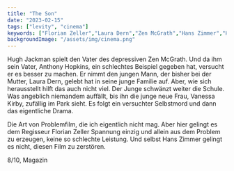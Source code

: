 ```yaml
---
title: "The Son"
date: "2023-02-15"
tags: ["levity", "cinema"]
keywords: ["Florian Zeller","Laura Dern","Zen McGrath","Hans Zimmer","Hugh Jackman","Anthony Hopkins"]
backgroundImage: "/assets/img/cinema.png"
---
```

Hugh Jackman spielt den Vater des depressiven Zen McGrath. Und da ihm sein Vater, Anthony Hopkins, ein schlechtes Beispiel gegeben hat, versucht er es besser zu machen. Er nimmt den jungen Mann, der bisher bei der Mutter, Laura Dern, gelebt hat in seine junge Familie auf. Aber, wie sich herausstellt hilft das auch nicht viel. Der Junge schwänzt weiter die Schule. Was angeblich niemandem auffällt, bis ihn die junge neue Frau, Vanessa Kirby, zufällig im Park sieht. Es folgt ein versuchter Selbstmord und dann das eigentliche Drama.

Die Art von Problemfilm, die ich eigentlich nicht mag. Aber hier gelingt es dem Regisseur Florian Zeller Spannung einzig und allein aus dem Problem zu erzeugen, keine so schlechte Leistung. Und selbst Hans Zimmer gelingt es nicht, diesen Film zu zerstören.

8/10, Magazin